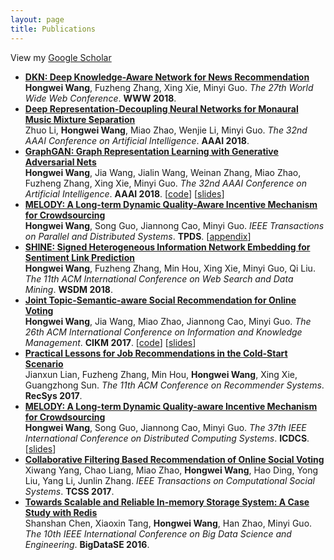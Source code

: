 ```yaml
---
layout: page
title: Publications
---
```


View my [Google Scholar](https://scholar.google.com/citations?user=3C__4wsAAAAJ&hl=en)

- **[DKN: Deep Knowledge-Aware Network for News Recommendation](https://dl.acm.org/citation.cfm?id=3186175)**  
  **Hongwei Wang**, Fuzheng Zhang, Xing Xie, Minyi Guo. *The 27th World Wide Web Conference*. **WWW 2018**.
- **[Deep Representation-Decoupling Neural Networks for Monaural Music Mixture Separation](https://www.aaai.org/ocs/index.php/AAAI/AAAI18/paper/view/16733)**  
  Zhuo Li, **Hongwei Wang**, Miao Zhao, Wenjie Li, Minyi Guo. *The 32nd AAAI Conference on Artificial Intelligence*. **AAAI 2018**.
- **[GraphGAN: Graph Representation Learning with Generative Adversarial Nets](https://www.aaai.org/ocs/index.php/AAAI/AAAI18/paper/view/16611)**  
  **Hongwei Wang**, Jia Wang, Jialin Wang, Weinan Zhang, Miao Zhao, Fuzheng Zhang, Xing Xie, Minyi Guo. *The 32nd AAAI Conference on Artificial Intelligence*. **AAAI 2018**. [[code](https://github.com/hwwang55/GraphGAN)] [[slides](https://hwwang55.github.io/files/2017-talks-GraphGAN-slides.pdf)]
- **[MELODY: A Long-term Dynamic Quality-Aware Incentive Mechanism for Crowdsourcing](https://ieeexplore.ieee.org/abstract/document/8115213/)**  
  **Hongwei Wang**, Song Guo, Jiannong Cao, Minyi Guo. *IEEE Transactions on Parallel and Distributed Systems*. **TPDS**. [[appendix](https://hwwang55.github.io/files/2018-TPDS-MELODY-appendix.pdf)]
- **[SHINE: Signed Heterogeneous Information Network Embedding for Sentiment Link Prediction](https://dl.acm.org/citation.cfm?id=3159666)**  
  **Hongwei Wang**, Fuzheng Zhang, Min Hou, Xing Xie, Minyi Guo, Qi Liu. *The 11th ACM International Conference on Web Search and Data Mining*. **WSDM 2018**.
- **[Joint Topic-Semantic-aware Social Recommendation for Online Voting](https://dl.acm.org/citation.cfm?id=3132889)**  
  **Hongwei Wang**, Jia Wang, Miao Zhao, Jiannong Cao, Minyi Guo. *The 26th ACM International Conference on Information and Knowledge Management*. **CIKM 2017**. [[code](https://github.com/hwwang55/JTS-MF)] [[slides](https://hwwang55.github.io/files/2017-CIKM-JTSMF-slides.pdf)]
- **[Practical Lessons for Job Recommendations in the Cold-Start Scenario](https://dl.acm.org/citation.cfm?id=3124794)**  
  Jianxun Lian, Fuzheng Zhang, Min Hou, **Hongwei Wang**, Xing Xie, Guangzhong Sun. *The 11th ACM Conference on Recommender Systems*. **RecSys 2017**.
- **[MELODY: A Long-term Dynamic Quality-aware Incentive Mechanism for Crowdsourcing](https://ieeexplore.ieee.org/abstract/document/7980035/)**  
  **Hongwei Wang**, Song Guo, Jiannong Cao, Minyi Guo. *The 37th IEEE International Conference on Distributed Computing Systems*. **ICDCS**. [[slides](https://hwwang55.github.io/files/2017-ICDCS-MELODY-slides.pdf)]
- **[Collaborative Filtering Based Recommendation of Online Social Voting](https://ieeexplore.ieee.org/abstract/document/7866820/)**  
  Xiwang Yang, Chao Liang, Miao Zhao, **Hongwei Wang**, Hao Ding, Yong Liu, Yang Li, Junlin Zhang. *IEEE Transactions on Computational Social Systems*. **TCSS 2017**.
- **[Towards Scalable and Reliable In-memory Storage System: A Case Study with Redis](https://ieeexplore.ieee.org/abstract/document/7847138/)**  
  Shanshan Chen, Xiaoxin Tang, **Hongwei Wang**, Han Zhao, Minyi Guo. *The 10th IEEE International Conference on Big Data Science and Engineering*. **BigDataSE 2016**.
